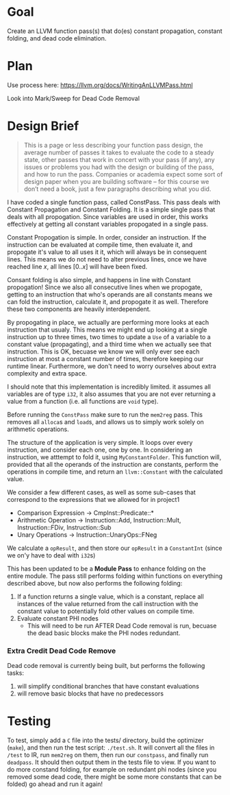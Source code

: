 # Goal

Create an LLVM function pass(s) that do(es) constant propagation, constant folding, and dead code elimination.

# Plan

Use process here: https://llvm.org/docs/WritingAnLLVMPass.html

Look into Mark/Sweep for Dead Code Removal

# Design Brief

> This is a page or less describing your function pass design, the average number of
> passes it takes to evaluate the code to a steady state, other passes that work in concert with your pass
> (if any), any issues or problems you had with the design or building of the pass, and how to run the
> pass. Companies or academia expect some sort of design paper when you are building software – for
> this course we don’t need a book, just a few paragraphs describing what you did.

I have coded a single function pass, called ConstPass. This pass deals with Constant Propagation and Constant Folding. It is a simple single pass that deals with all propogation. Since variables are used in order, this works effectively at getting all constant variables propogated in a single pass. 

Constant Propogation is simple. In order, consider an instruction. If the instruction can be evaluated at compile time, then evaluate it, and propogate it's value to all uses it it, which will always be in consequent lines. This means we do not need to alter previous lines, once we have reached line $x$, all lines $[0..x]$ will have been fixed.

Consant folding is also simple, and happens in line with Constant propogation! Since we also all consecutive lines when we propogate, getting to an instruction that who's operands are all constants means we can fold the instruction, calculate it, and propogate it as well. Therefore these two components are heavily interdependent.

By propogating in place, we actually are performing more looks at each instruction that usualy. This means we might end up looking at a single instruction up to three times, two times to update a `Use` of a variable to a constant value (propagating), and a third time when we actually see that instruction. This is OK, becuase we know we will only ever see each instruction at most a constant number of times, therefore keeping our runtime linear. Furthermore, we don't need to worry ourselves about extra complexity and extra space.

I should note that this implementation is incredibly limited. it assumes all variables are of type `i32`, it also assumes that you are not ever returning a value from a function (i.e. all functions are `void` type).

Before running the `ConstPass` make sure to run the `mem2reg` pass. This removes all `alloca`s and `load`s, and allows us to simply work solely on arithmetic operations.

The structure of the application is very simple. It loops over every instruction, and consider each one, one by one. In considering an instruction, we atttempt to fold it, using `MyConstantFolder`. This function will, provided that all the operands of the instruction are constants, perform the operations in compile time, and return an `llvm::Constant` with the calculated value.

We consider a few different cases, as well as some sub-cases that correspond to the expressions that we allowed for in project1
- Comparison Expression -> CmpInst::Predicate::*
- Arithmetic Operation -> Instruction::Add, Instruction::Mult, Instruction::FDiv, Instruction::Sub
- Unary Operations -> Instruction::UnaryOps::FNeg

We calculate a `opResult`, and then store our `opResult` in a `ConstantInt` (since we on'y have to deal with `i32`s)

This has been updated to be a **Module Pass** to enhance folding on the entire module. The pass still performs folding within functions on everything described above, but now also performs the following folding:

1. If a function returns a single value, which is a constant, replace all instances of the value returned from the call instruction with the constant value to potentially fold other values on compile time.
2. Evaluate constant PHI nodes
    - This will need to be run AFTER Dead Code removal is run, becuase the dead basic blocks make the PHI nodes redundant.


### Extra Credit Dead Code Remove

Dead code removal is currently being built, but performs the following tasks:

1. will simplify conditional branches that have constant evaluations
2. will remove basic blocks that have no predecessors


# Testing

To test, simply add a `C` file into the tests/ directory, build the optimizer (`make`), and then run the test script: `./test.sh`. It will convert all the files in `/test` to IR, run `mem2reg` on them, then run our `constpass`, and finally run `deadpass`. It should then output them in the tests file to view. If you want to do more constand folding, for example on redundant phi nodes (since you removed some dead code, there might be some more constants that can be folded) go ahead and run it again!